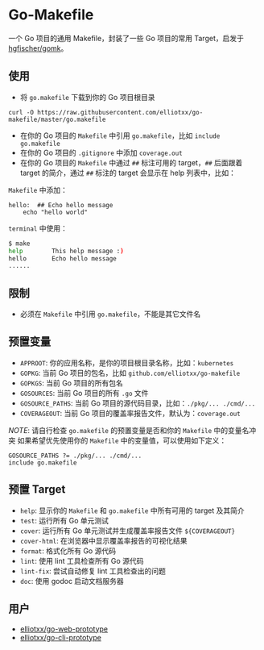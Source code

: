 # Go-Makefile

一个 Go 项目的通用 Makefile，封装了一些 Go 项目的常用 Target，启发于 [hgfischer/gomk](https://github.com/hgfischer/gomk)。

## 使用
* 将 `go.makefile` 下载到你的 Go 项目根目录
```
curl -O https://raw.githubusercontent.com/elliotxx/go-makefile/master/go.makefile
```
* 在你的 Go 项目的 `Makefile` 中引用 `go.makefile`，比如 `include go.makefile`
* 在你的 Go 项目的 `.gitignore` 中添加 `coverage.out`
* 在你的 Go 项目的 `Makefile` 中通过 `##` 标注可用的 target，`##` 后面跟着 target 的简介，通过 `##` 标注的 target 会显示在 help 列表中，比如：

`Makefile` 中添加：
```
hello:  ## Echo hello message
	echo "hello world"
```
`terminal` 中使用：
```bash
$ make
help        This help message :)
hello       Echo hello message
......
```

## 限制
* 必须在 `Makefile` 中引用 `go.makefile`，不能是其它文件名

## 预置变量
* `APPROOT`: 你的应用名称，是你的项目根目录名称，比如：`kubernetes`
* `GOPKG`: 当前 Go 项目的包名，比如 `github.com/elliotxx/go-makefile`
* `GOPKGS`: 当前 Go 项目的所有包名
* `GOSOURCES`: 当前 Go 项目的所有 `.go` 文件
* `GOSOURCE_PATHS`: 当前 Go 项目的源代码目录，比如：`./pkg/... ./cmd/...`
* `COVERAGEOUT`: 当前 Go 项目的覆盖率报告文件，默认为：`coverage.out`

*NOTE*: 请自行检查 `go.makefile` 的预置变量是否和你的 `Makefile` 中的变量名冲突
如果希望优先使用你的 `Makefile` 中的变量值，可以使用如下定义：
```
GOSOURCE_PATHS ?= ./pkg/... ./cmd/...
include go.makefile
```

## 预置 Target
* `help`: 显示你的 `Makefile` 和 `go.makefile` 中所有可用的 target 及其简介
* `test`: 运行所有 Go 单元测试
* `cover`: 运行所有 Go 单元测试并生成覆盖率报告文件 `${COVERAGEOUT}`
* `cover-html`: 在浏览器中显示覆盖率报告的可视化结果
* `format`: 格式化所有 Go 源代码
* `lint`: 使用 lint 工具检查所有 Go 源代码
* `lint-fix`: 尝试自动修复 lint 工具检查出的问题
* `doc`: 使用 godoc 启动文档服务器

## 用户
* [elliotxx/go-web-prototype](https://github.com/elliotxx/go-web-prototype)
* [elliotxx/go-cli-prototype](https://github.com/elliotxx/go-cli-prototype)